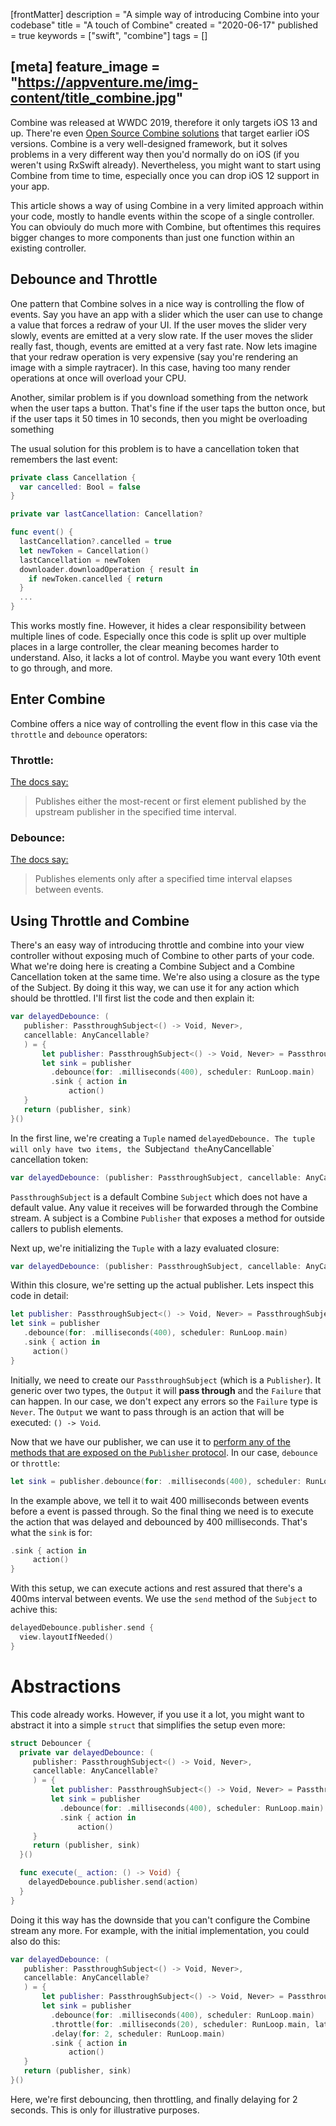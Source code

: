 [frontMatter]
description = "A simple way of introducing Combine into your codebase"
title = "A touch of Combine"
created = "2020-06-17"
published = true
keywords = ["swift", "combine"]
tags = []

[meta]
feature_image = "https://appventure.me/img-content/title_combine.jpg"
---

Combine was released at WWDC 2019, therefore it only targets iOS 13 and up. There're even [Open Source Combine solutions](https://github.com/broadwaylamb/OpenCombine) that target earlier iOS versions. Combine is a very well-designed framework, but it solves problems in a very different way then you'd normally do on iOS (if you weren't using RxSwift already). Nevertheless, you might want to start using Combine from time to time, especially once you can drop iOS 12 support in your app.

This article shows a way of using Combine in a very limited approach within your code, mostly to handle events within the scope of a single controller. 
You can obviouly do much more with Combine, but oftentimes this requires bigger changes to more components than just one function within an existing controller.

## Debounce and Throttle

One pattern that Combine solves in a nice way is controlling the flow of events. Say you have an app with a slider which the user can use to change a value that forces a redraw of your UI. If the user moves the slider very slowly, events are emitted at a very slow rate. If the user moves the slider really fast, though, events are emitted at a very fast rate. Now lets imagine that your redraw operation is very expensive (say you're rendering an image with a simple raytracer). In this case, having too many render operations at once will overload your CPU. 

Another, similar problem is if you download something from the network when the user taps a button. That's fine if the user taps the button once, but if the user taps it 50 times in 10 seconds, then you might be overloading something

The usual solution for this problem is to have a cancellation token that remembers the last event:

``` swift
private class Cancellation {
  var cancelled: Bool = false
}

private var lastCancellation: Cancellation?

func event() {
  lastCancellation?.cancelled = true
  let newToken = Cancellation()
  lastCancellation = newToken
  downloader.downloadOperation { result in 
    if newToken.cancelled { return 
  }
  ...
}

```

This works mostly fine. However, it hides a clear responsibility between multiple lines of code. Especially once this code is split up over multiple places in a large controller, the clear meaning becomes harder to understand. Also, it lacks a lot of control. Maybe you want every 10th event to go through, and more.

## Enter Combine

Combine offers a nice way of controlling the event flow in this case via the `throttle` and `debounce` operators:

### Throttle:

[The docs say:](https://developer.apple.com/documentation/combine/passthroughsubject/3204657-throttle)

> Publishes either the most-recent or first element published by the upstream publisher in the specified time interval.

### Debounce:

[The docs say:](https://developer.apple.com/documentation/combine/anypublisher/3204205-debounce)

> Publishes elements only after a specified time interval elapses between events.

## Using Throttle and Combine

There's an easy way of introducing throttle and combine into your view controller without exposing much of Combine to other parts of your code. What we're doing here is creating a Combine Subject and a Combine Cancellation token at the same time. We're also using a closure as the type of the Subject. By doing it this way, we can use it for any action which should be throttled. I'll first list the code and then explain it:

``` swift
var delayedDebounce: (
   publisher: PassthroughSubject<() -> Void, Never>,
   cancellable: AnyCancellable?
   ) = {
       let publisher: PassthroughSubject<() -> Void, Never> = PassthroughSubject()
       let sink = publisher
         .debounce(for: .milliseconds(400), scheduler: RunLoop.main)
         .sink { action in
             action()
   }
   return (publisher, sink)
}()

```

In the first line, we're creating a `Tuple` named `delayedDebounce. The tuple will only have two items, the `Subject` and the `AnyCancellable` cancellation token:

``` swift
var delayedDebounce: (publisher: PassthroughSubject, cancellable: AnyCancellable?)
```

`PassthroughSubject` is a default Combine `Subject` which does not have a default value. Any value it receives will be forwarded through the Combine stream. A subject is a Combine `Publisher` that exposes a method for outside callers to publish elements.

Next up, we're initializing the `Tuple` with a lazy evaluated closure:

``` swift
var delayedDebounce: (publisher: PassthroughSubject, cancellable: AnyCancellable?) = { ... }()
```

Within this closure, we're setting up the actual publisher. Lets inspect this code in detail:

``` swift
let publisher: PassthroughSubject<() -> Void, Never> = PassthroughSubject()
let sink = publisher
   .debounce(for: .milliseconds(400), scheduler: RunLoop.main)
   .sink { action in
     action()
}
```

Initially, we need to create our `PassthroughSubject` (which is a `Publisher`). It generic over two types, the `Output` it will **pass through** and the `Failure` that can happen. In our case, we don't expect any errors so the `Failure` type is `Never`. The `Output` we want to pass through is an action that will be executed: `() -> Void`.

Now that we have our publisher, we can use it to [perform any of the methods that are exposed on the `Publisher` protocol](https://developer.apple.com/documentation/combine/publisher). In our case, `debounce` or  `throttle`:

``` swift
let sink = publisher.debounce(for: .milliseconds(400), scheduler: RunLoop.main)
```

In the example above, we tell it to wait 400 milliseconds between events before a event is passed through. So the final thing we need is to execute the action that was delayed and debounced by 400 milliseconds. That's what the `sink` is for:

``` swift
.sink { action in
     action()
}
````

With this setup, we can execute actions and rest assured that there's a 400ms interval between events. We use the `send` method of the `Subject` to achive this:

``` swift
delayedDebounce.publisher.send { 
  view.layoutIfNeeded()
}

```

# Abstractions

This code already works. However, if you use it a lot, you might want to abstract it into a simple `struct` that simplifies the setup even more:

``` swift
struct Debouncer {
  private var delayedDebounce: (
     publisher: PassthroughSubject<() -> Void, Never>,
     cancellable: AnyCancellable?
     ) = {
         let publisher: PassthroughSubject<() -> Void, Never> = PassthroughSubject()
         let sink = publisher
           .debounce(for: .milliseconds(400), scheduler: RunLoop.main)
           .sink { action in
               action()
     }
     return (publisher, sink)
  }()

  func execute(_ action: () -> Void) {
    delayedDebounce.publisher.send(action)
  }
}
```

Doing it this way has the downside that you can't configure the Combine stream any more. For example, with the initial implementation, you could also do this:


``` swift
var delayedDebounce: (
   publisher: PassthroughSubject<() -> Void, Never>,
   cancellable: AnyCancellable?
   ) = {
       let publisher: PassthroughSubject<() -> Void, Never> = PassthroughSubject()
       let sink = publisher
         .debounce(for: .milliseconds(400), scheduler: RunLoop.main)
         .throttle(for: .milliseconds(20), scheduler: RunLoop.main, latest: true)
         .delay(for: 2, scheduler: RunLoop.main)
         .sink { action in
             action()
   }
   return (publisher, sink)
}()
```

Here, we're first debouncing, then throttling, and finally delaying for 2 seconds. This is only for illustrative purposes.

